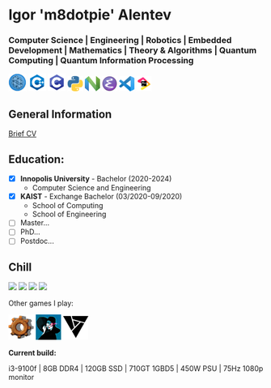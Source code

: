# **Igor** 'm8dotpie' **Alentev**

### Computer Science | Engineering | Robotics | Embedded Development | Mathematics | Theory & Algorithms | Quantum Computing | Quantum Information Processing

<a href="https://azure.microsoft.com/ru-ru/resources/development-kit/quantum-computing/" target="blank">
<img src="assets/qsharp.svg" style="width:35px;height:35px;"></a>
<a href="https://en.cppreference.com/w/" target="blank">
<img src="assets/cpp_logo.png" style="width:35px;height:35px;"></a>   
<a href="https://en.cppreference.com/w/" target="blank">
<img src="assets/clogo.png" style="width:35px;height:35px;"></a>  
<a href="https://python.org/" target="blank">
<img src="assets/python.png" style="width:30px;height:30px;"></a> 


<a href="https://neovim.io/" target="blank">
<img src="assets/neovim.png" style="width:30px;height:30px;"></a>
<a href="https://gnu.org/" target="blank">
<img src="assets/emacs.png" style="width:30px;height:30px;"></a>
<a href="https://code.visualstudio.com" target="blank">
<img src="assets/vsc.png" style="width:30px;height:30px;"></a>
<a href="https://jetbrains.com" target="blank">
<img src="assets/jb_beam.png" style="width:30px;height:30px;"></a>

## General Information

[Brief CV](assets/brief.pdf)

## Education:

- [x] **Innopolis University** - Bachelor (2020-2024)
  - Computer Science and Engineering
- [x] **KAIST** - Exchange Bachelor (03/2020-09/2020)
  - School of Computing
  - School of Engineering
- [ ] Master...
- [ ] PhD...
- [ ] Postdoc...
## Chill

[<img src="https://img.shields.io/badge/VALORANT-Diamond_3-red.svg?logo=Valorant">](https://tracker.gg/valorant/profile/riot/m8dotpie%23QIU/overview)
[<img src="https://img.shields.io/badge/Steam-m8.pie-black.svg?logo=Steam">](https://steamcommunity.com/id/m8dotpie)
[<img src="https://img.shields.io/badge/4PDA-m8.pie-blue.svg?logo=apple">](https://4pda.to/forum/index.php?showuser=4481265)
[<img src="https://img.shields.io/badge/Discord-m8dotpie_6577-blue.svg?logo=discord">](https://4pda.to/forum/index.php?showuser=4481265)



Other games I play:

<a href="https://www.factorio.com" target="blank">
<img src="assets/factorio-wheel.webp" style="width:50px;height:50px;"></a>
<a href="https://store.steampowered.com/app/718670/Cultist_Simulator/" target="blank">
<img src="assets/cultistsim.png" style="width:50px;height:50px;"></a>
<a href="https://store.steampowered.com/app/583950/Artifact/" target="blank">
<img src="assets/artifact.png" style="width:50px;height:50px;"></a>

**Current build:**

i3-9100f | 8GB DDR4 | 120GB SSD | 710GT 1GBD5 | 450W PSU | 75Hz 1080p monitor






